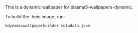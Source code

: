 This is a dynamic wallpaper for plasma5-wallpapers-dynamic.

To build the .heic image, run:

```
kdynamicwallpaperbuilder metadata.json
```
